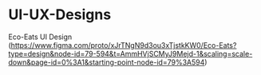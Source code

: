 # UI-UX-Designs

Eco-Eats UI Design (https://www.figma.com/proto/xJrTNgN9d3ou3xTjstkKW0/Eco-Eats?type=design&node-id=79-594&t=AmmHVjSCMyJ9Mejd-1&scaling=scale-down&page-id=0%3A1&starting-point-node-id=79%3A594)
